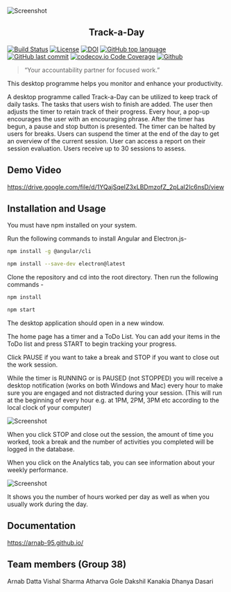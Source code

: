 ![Screenshot](https://github.com/vishalsh94/trackaday/blob/main/images/screenshot.jpg?raw=true)


<h2 align="center">Track-a-Day</h2>

<a href="https://github.com/vishalsh94/trackaday/actions"><img alt="Build Status" src="https://github.com/vishalsh94/trackaday/actions/workflows/node.js.yml/badge.svg"></a> <a href="https://github.com/vishalsh94/trackaday/blob/main/LICENSE"><img alt="License" src="https://img.shields.io/github/license/vishalsh94/trackaday"></a> [![DOI](https://zenodo.org/badge/528539896.svg)](https://zenodo.org/badge/latestdoi/528539896) [![GitHub top language](https://img.shields.io/github/languages/top/vishalsh94/trackaday)](https://docs.python.org/3/) [![GitHub last commit](https://img.shields.io/github/last-commit/vishalsh94/trackaday)](https://github.com/vishalsh94/trackaday/commits/main) [![codecov.io Code Coverage](https://img.shields.io/codecov/c/github/vishalsh94/trackaday.svg?maxAge=2592000)](https://codecov.io/github/vishalsh94/trackaday?branch=master) [![Github](https://img.shields.io/badge/language-typescript-red.svg)](https://www.typescriptlang.org/)



> “Your accountability partner for focused work.”



This desktop programme helps you monitor and enhance your productivity.

A desktop programme called Track-a-Day can be utilized to keep track of daily tasks. The tasks that users wish to finish are added.
The user then adjusts the timer to retain track of their progress. Every hour, a pop-up encourages the user with an encouraging phrase. After the timer has begun, a pause and stop button is presented. The timer can be halted by users for breaks. Users can suspend the timer at the end of the day to get an overview of the current session.
User can access a report on their session evaluation. Users receive up to 30 sessions to assess.


## Demo Video
https://drive.google.com/file/d/1YQajSqeIZ3xLBDmzofZ_2pLaI2lc6nsD/view 

## Installation and Usage

You must have npm installed on your system. 

Run the following commands to install Angular and Electron.js- 

```sh
npm install -g @angular/cli
```
```sh
npm install --save-dev electron@latest
```

Clone the repository and cd into the root directory. Then run the following commands - 
```sh
npm install
```
```sh
npm start
```
The desktop application should open in a new window.

The home page has a timer and a ToDo List. You can add your items in the ToDo list and press START to begin tracking your progress. 

Click PAUSE if you want to take a break and STOP if you want to close out the work session. 

While the timer is RUNNING or is PAUSED (not STOPPED) you will receive a desktop notification (works on both Windows and Mac) every hour to make sure you are engaged and not distracted during your session. (This will run at the beginning of every hour e.g. at 1PM, 2PM, 3PM etc according to the local clock of your computer) 

![Screenshot](https://github.com/vishalsh94/trackaday/blob/main/images/hourly_notification.png?raw=true)


When you click STOP and close out the session, the amount of time you worked, took a break and the number of activities you completed will be logged in the database. 

When you click on the Analytics tab, you can see information about your weekly performance. 

![Screenshot](https://github.com/vishalsh94/trackaday/blob/main/images/graphs.png?raw=true)

It shows you the number of hours worked per day as well as when you usually work during the day. 


## Documentation
https://arnab-95.github.io/ 

## Team members (Group 38)
Arnab Datta
Vishal Sharma
Atharva Gole
Dakshil Kanakia
Dhanya Dasari

